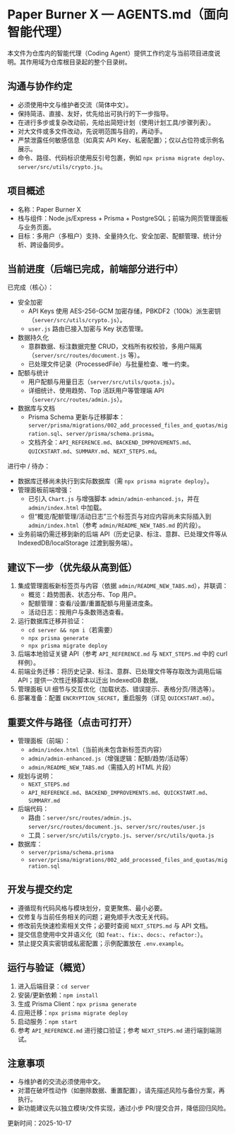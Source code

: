 # Paper Burner X — AGENTS.md（面向智能代理）

本文件为仓库内的智能代理（Coding Agent）提供工作约定与当前项目进度说明。其作用域为仓库根目录起的整个目录树。

## 沟通与协作约定
- 必须使用中文与维护者交流（简体中文）。
- 保持简洁、直接、友好，优先给出可执行的下一步指导。
- 在进行多步或复杂改动前，先给出简短计划（使用计划工具/步骤列表）。
- 对大文件或多文件改动，先说明范围与目的，再动手。
- 严禁泄露任何敏感信息（如真实 API Key、私密配置）；仅以占位符或示例名展示。
- 命令、路径、代码标识使用反引号包裹，例如 `npx prisma migrate deploy`、`server/src/utils/crypto.js`。

## 项目概述
- 名称：Paper Burner X
- 栈与组件：Node.js/Express + Prisma + PostgreSQL；前端为网页管理面板与业务页面。
- 目标：多用户（多租户）支持、全量持久化、安全加密、配额管理、统计分析、跨设备同步。

## 当前进度（后端已完成，前端部分进行中）
已完成（核心）：
- 安全加密
  - API Keys 使用 AES-256-GCM 加密存储，PBKDF2（100k）派生密钥（`server/src/utils/crypto.js`）。
  - `user.js` 路由已接入加密与 Key 状态管理。
- 数据持久化
  - 意群数据、标注数据完整 CRUD，文档所有权校验，多用户隔离（`server/src/routes/document.js` 等）。
  - 已处理文件记录（ProcessedFile）与批量检查、唯一约束。
- 配额与统计
  - 用户配额与用量日志（`server/src/utils/quota.js`）。
  - 详细统计、使用趋势、Top 活跃用户等管理端 API（`server/src/routes/admin.js`）。
- 数据库与文档
  - Prisma Schema 更新与迁移脚本：`server/prisma/migrations/002_add_processed_files_and_quotas/migration.sql`、`server/prisma/schema.prisma`。
  - 文档齐全：`API_REFERENCE.md`、`BACKEND_IMPROVEMENTS.md`、`QUICKSTART.md`、`SUMMARY.md`、`NEXT_STEPS.md`。

进行中 / 待办：
- 数据库迁移尚未执行到实际数据库（需 `npx prisma migrate deploy`）。
- 管理面板前端增强：
  - 已引入 `Chart.js` 与增强脚本 `admin/admin-enhanced.js`，并在 `admin/index.html` 中加载。
  - 但“概览/配额管理/活动日志”三个标签页与对应内容尚未实际插入到 `admin/index.html`（参考 `admin/README_NEW_TABS.md` 的片段）。
- 业务前端仍需迁移到新的后端 API（历史记录、标注、意群、已处理文件等从 IndexedDB/localStorage 过渡到服务端）。

## 建议下一步（优先级从高到低）
1. 集成管理面板新标签页与内容（依据 `admin/README_NEW_TABS.md`），并联调：
   - 概览：趋势图表、状态分布、Top 用户。
   - 配额管理：查看/设置/重置配额与用量进度条。
   - 活动日志：按用户与条数筛选查看。
2. 运行数据库迁移并验证：
   - `cd server && npm i`（若需要）
   - `npx prisma generate`
   - `npx prisma migrate deploy`
3. 后端本地验证关键 API（参考 `API_REFERENCE.md` 与 `NEXT_STEPS.md` 中的 curl 样例）。
4. 前端业务迁移：将历史记录、标注、意群、已处理文件等存取改为调用后端 API；提供一次性迁移脚本以迁出 IndexedDB 数据。
5. 管理面板 UI 细节与交互优化（加载状态、错误提示、表格分页/筛选等）。
6. 部署准备：配置 `ENCRYPTION_SECRET`，重启服务（详见 `QUICKSTART.md`）。

## 重要文件与路径（点击可打开）
- 管理面板（前端）：
  - `admin/index.html`（当前尚未包含新标签页内容）
  - `admin/admin-enhanced.js`（增强逻辑：配额/趋势/活动等）
  - `admin/README_NEW_TABS.md`（需插入的 HTML 片段）
- 规划与说明：
  - `NEXT_STEPS.md`
  - `API_REFERENCE.md`、`BACKEND_IMPROVEMENTS.md`、`QUICKSTART.md`、`SUMMARY.md`
- 后端代码：
  - 路由：`server/src/routes/admin.js`、`server/src/routes/document.js`、`server/src/routes/user.js`
  - 工具：`server/src/utils/crypto.js`、`server/src/utils/quota.js`
- 数据库：
  - `server/prisma/schema.prisma`
  - `server/prisma/migrations/002_add_processed_files_and_quotas/migration.sql`

## 开发与提交约定
- 遵循现有代码风格与模块划分，变更聚焦、最小必要。
- 仅修复与当前任务相关的问题；避免顺手大改无关代码。
- 修改前先快速检索相关文件；必要时查阅 `NEXT_STEPS.md` 与 API 文档。
- 提交信息使用中文并语义化（如 `feat:`、`fix:`、`docs:`、`refactor:`）。
- 禁止提交真实密钥或私密配置；示例配置放在 `.env.example`。

## 运行与验证（概览）
1. 进入后端目录：`cd server`
2. 安装/更新依赖：`npm install`
3. 生成 Prisma Client：`npx prisma generate`
4. 应用迁移：`npx prisma migrate deploy`
5. 启动服务：`npm start`
6. 参考 `API_REFERENCE.md` 进行接口验证；参考 `NEXT_STEPS.md` 进行端到端测试。

## 注意事项
- 与维护者的交流必须使用中文。
- 对潜在破坏性动作（如删除数据、重置配置），请先描述风险与备份方案，再执行。
- 新功能建议先以独立模块/文件实现，通过小步 PR/提交合并，降低回归风险。

更新时间：2025-10-17

